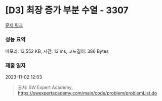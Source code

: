 # [D3] 최장 증가 부분 수열 - 3307 

[문제 링크](https://swexpertacademy.com/main/code/problem/problemDetail.do?contestProbId=AWBOKg-a6l0DFAWr) 

### 성능 요약

메모리: 13,552 KB, 시간: 13 ms, 코드길이: 386 Bytes

### 제출 일자

2023-11-02 12:03



> 출처: SW Expert Academy, https://swexpertacademy.com/main/code/problem/problemList.do